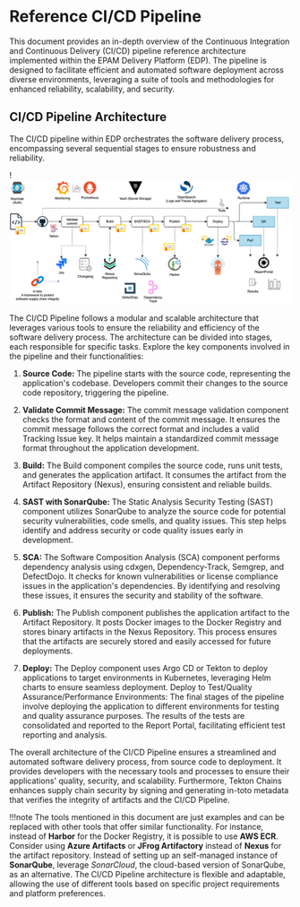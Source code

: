 # Reference CI/CD Pipeline

This document provides an in-depth overview of the Continuous Integration and Continuous Delivery (CI/CD) pipeline reference architecture implemented within the EPAM Delivery Platform (EDP). The pipeline is designed to facilitate efficient and automated software deployment across diverse environments, leveraging a suite of tools and methodologies for enhanced reliability, scalability, and security.

## CI/CD Pipeline Architecture

The CI/CD pipeline within EDP orchestrates the software delivery process, encompassing several sequential stages to ensure robustness and reliability.

!![EPAM Delivery Platform Reference CI/CD Pipeline](../assets/developer-guide/architecture/reference-cicd-pipeline.png)

The CI/CD Pipeline follows a modular and scalable architecture that leverages various tools to ensure the reliability and efficiency of the software delivery process. The architecture can be divided into stages, each responsible for specific tasks. Explore the key components involved in the pipeline and their functionalities:

1. **Source Code:** The pipeline starts with the source code, representing the application's codebase. Developers commit their changes to the source code repository, triggering the pipeline.

2. **Validate Commit Message:** The commit message validation component checks the format and content of the commit message. It ensures the commit message follows the correct format and includes a valid Tracking Issue key. It helps maintain a standardized commit message format throughout the application development.

3. **Build:** The Build component compiles the source code, runs unit tests, and generates the application artifact. It consumes the artifact from the Artifact Repository (Nexus), ensuring consistent and reliable builds.

4. **SAST with SonarQube:** The Static Analysis Security Testing (SAST) component utilizes SonarQube to analyze the source code for potential security vulnerabilities, code smells, and quality issues. This step helps identify and address security or code quality issues early in development.

5. **SCA:** The Software Composition Analysis (SCA) component performs dependency analysis using cdxgen, Dependency-Track, Semgrep, and DefectDojo. It checks for known vulnerabilities or license compliance issues in the application's dependencies. By identifying and resolving these issues, it ensures the security and stability of the software.

6. **Publish:** The Publish component publishes the application artifact to the Artifact Repository. It posts Docker images to the Docker Registry and stores binary artifacts in the Nexus Repository. This process ensures that the artifacts are securely stored and easily accessed for future deployments.

7. **Deploy:** The Deploy component uses Argo CD or Tekton to deploy applications to target environments in Kubernetes, leveraging Helm charts to ensure seamless deployment. Deploy to Test/Quality Assurance/Performance Environments: The final stages of the pipeline involve deploying the application to different environments for testing and quality assurance purposes. The results of the tests are consolidated and reported to the Report Portal, facilitating efficient test reporting and analysis.

The overall architecture of the CI/CD Pipeline ensures a streamlined and automated software delivery process, from source code to deployment. It provides developers with the necessary tools and processes to ensure their applications' quality, security, and scalability. Furthermore, Tekton Chains enhances supply chain security by signing and generating in-toto metadata that verifies the integrity of artifacts and the CI/CD Pipeline.

!!!note
    The tools mentioned in this document are just examples and can be replaced with other tools that offer similar functionality. For instance, instead of **Harbor** for the Docker Registry, it is possible to use **AWS ECR**. Consider using **Azure Artifacts** or **JFrog Artifactory** instead of **Nexus** for the artifact repository. Instead of setting up an self-managed instance of **SonarQube**, leverage *SonarCloud*, the cloud-based version of SonarQube, as an alternative. The CI/CD Pipeline architecture is flexible and adaptable, allowing the use of different tools based on specific project requirements and platform preferences.
